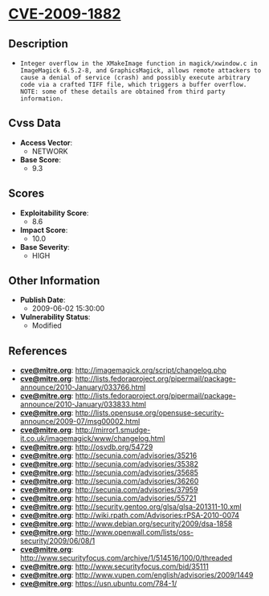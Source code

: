 
# [CVE-2009-1882](http://imagemagick.org/script/changelog.php)

## Description

- `Integer overflow in the XMakeImage function in magick/xwindow.c in ImageMagick 6.5.2-8, and GraphicsMagick, allows remote attackers to cause a denial of service (crash) and possibly execute arbitrary code via a crafted TIFF file, which triggers a buffer overflow.  NOTE: some of these details are obtained from third party information.`

## Cvss Data

- **Access Vector**:
  - NETWORK
- **Base Score**:
  - 9.3

## Scores

- **Exploitability Score**:
  - 8.6
- **Impact Score**:
  - 10.0
- **Base Severity**:
  - HIGH

## Other Information

- **Publish Date**:
  - 2009-06-02 15:30:00
- **Vulnerability Status**:
  - Modified

## References

- **cve@mitre.org**: http://imagemagick.org/script/changelog.php
- **cve@mitre.org**: http://lists.fedoraproject.org/pipermail/package-announce/2010-January/033766.html
- **cve@mitre.org**: http://lists.fedoraproject.org/pipermail/package-announce/2010-January/033833.html
- **cve@mitre.org**: http://lists.opensuse.org/opensuse-security-announce/2009-07/msg00002.html
- **cve@mitre.org**: http://mirror1.smudge-it.co.uk/imagemagick/www/changelog.html
- **cve@mitre.org**: http://osvdb.org/54729
- **cve@mitre.org**: http://secunia.com/advisories/35216
- **cve@mitre.org**: http://secunia.com/advisories/35382
- **cve@mitre.org**: http://secunia.com/advisories/35685
- **cve@mitre.org**: http://secunia.com/advisories/36260
- **cve@mitre.org**: http://secunia.com/advisories/37959
- **cve@mitre.org**: http://secunia.com/advisories/55721
- **cve@mitre.org**: http://security.gentoo.org/glsa/glsa-201311-10.xml
- **cve@mitre.org**: http://wiki.rpath.com/Advisories:rPSA-2010-0074
- **cve@mitre.org**: http://www.debian.org/security/2009/dsa-1858
- **cve@mitre.org**: http://www.openwall.com/lists/oss-security/2009/06/08/1
- **cve@mitre.org**: http://www.securityfocus.com/archive/1/514516/100/0/threaded
- **cve@mitre.org**: http://www.securityfocus.com/bid/35111
- **cve@mitre.org**: http://www.vupen.com/english/advisories/2009/1449
- **cve@mitre.org**: https://usn.ubuntu.com/784-1/
